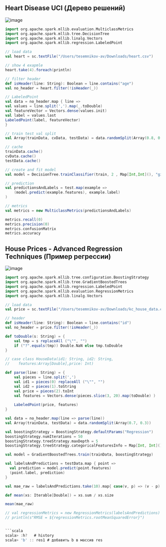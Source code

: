 ## Heart Disease UCI (Дерево решений)

![image](https://lh3.googleusercontent.com/proxy/i34MRnSxkBKPVrJQr6yHZ3S5ThkOHPIvFyJyZMYqBsAV1z4pOQbGASYe3-l8ITFU1075PLgjxP8vjrJZIqQwqlW9QbJXez8LT9WKw5IQpf0bHDqEqacIfwa1DGRMQdP0QC5daIRnm-ozeCh6ZSgBJKM7l1Y-lDkYVUa-QtQvcdNJiDNExlDlWh9NxstH_SxLfY_e8bPQ4_ogSpNmjOQxziklBjEJq6XCqw)

```scala
import org.apache.spark.mllib.evaluation.MulticlassMetrics
import org.apache.spark.mllib.tree.DecisionTree
import org.apache.spark.mllib.linalg.Vectors
import org.apache.spark.mllib.regression.LabeledPoint

// load data
val heart = sc.textFile("/Users/tesemnikov-av/Downloads/heart.csv")

// show 4 exapmle
heart.take(4).foreach(println)

// filter header
def isHeader(line: String): Boolean = line.contains("age")
val no_header = heart.filter(!isHeader(_))

// LabeledPoint
val data = no_header.map { line => 
val values = line.split(',').map(_.toDouble)
val featureVector = Vectors.dense(values.init)
val label = values.last
LabeledPoint(label, featureVector)
}

// train test val split
val Array(trainData, cvData, testData) = data.randomSplit(Array(0.8, 0.1, 0.1))

// cache
trainData.cache()
cvData.cache()
testData.cache()

// create and fit model
val model = DecisionTree.trainClassifier(train, 2 , Map[Int,Int](), "gini", 4, 100)

// prediction
val predictionsAndLabels = test.map(example =>
    (model.predict(example.features), example.label)
)

// metrics
val metrics = new MulticlassMetrics(predictionsAndLabels)

metrics.recall(0)
metrics.precision(0)
metrics.confusionMatrix
metrics.accuracy

```

## House Prices - Advanced Regression Techniques (Пример регрессии)
![image](https://storage.googleapis.com/kaggle-competitions/kaggle/5407/media/housesbanner.png)

```scala
import org.apache.spark.mllib.tree.configuration.BoostingStrategy
import org.apache.spark.mllib.tree.GradientBoostedTrees
import org.apache.spark.mllib.regression.LabeledPoint
import org.apache.spark.mllib.evaluation.RegressionMetrics
import org.apache.spark.mllib.linalg.Vectors

// load data
val price = sc.textFile("/Users/tesemnikov-av/Downloads/kc_house_data.csv")

// header
def isHeader(line: String): Boolean = line.contains("id")
val no_header = price.filter(!isHeader(_))

def toDouble(s: String) = {
    val tmp = s replaceAll ("\"", "")
    if ("?".equals(tmp)) Double.NaN else tmp.toDouble
}

// case class HouseData(id1: String, id2: String, 
//    features:Array[Double],price: Int)

def parse(line: String) = {
    val pieces = line.split(',')
    val id1 = pieces(0) replaceAll ("\"", "")
    val id2 = pieces(1).toString
    val price = pieces(2).toInt
    val features = Vectors.dense(pieces.slice(3, 20).map(toDouble) ) 
    
    LabeledPoint(price, features)
}

val data = no_header.map(line => parse(line))
val Array(trainData, testData) = data.randomSplit(Array(0.7, 0.3))

val boostingStrategy = BoostingStrategy.defaultParams("Regression")
boostingStrategy.numIterations = 50
boostingStrategy.treeStrategy.maxDepth = 5
boostingStrategy.treeStrategy.categoricalFeaturesInfo = Map[Int, Int]()

val model = GradientBoostedTrees.train(trainData, boostingStrategy)

val labelsAndPredictions = testData.map { point =>
  val prediction = model.predict(point.features)
  (point.label, prediction)
}

val mae_raw = labelsAndPredictions.take(10).map{ case(v, p) => (v - p).round.abs.toDouble }

def mean(xs: Iterable[Double]) = xs.sum / xs.size

mean(mae_raw)

// val regressionMetrics = new RegressionMetrics(labelsAndPredictions)
// println(s"RMSE = ${regressionMetrics.rootMeanSquaredError}")


```scala
scala> :h?   # history
scala> 'b' :: res1 # добавить b в массив res
```
